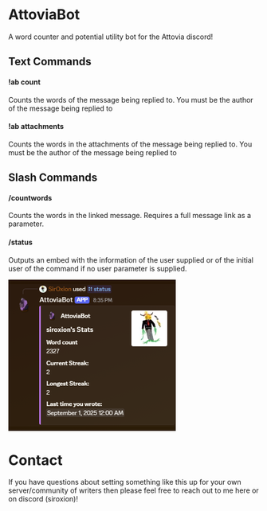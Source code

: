 # AttoviaBot
A word counter and potential utility bot for the Attovia discord!
## Text Commands
#### !ab count
Counts the words of the message being replied to. You must be the author of the message being replied to
#### !ab attachments
Counts the words in the attachments of the message being replied to. You must be the author of the message being replied to
## Slash Commands
#### /countwords
Counts the words in the linked message. Requires a full message link as a parameter.
#### /status
Outputs an embed with the information of the user supplied or of the initial user of the command if no user parameter is supplied.

![embed](./Assets/EmbedScreenshot.png)

# Contact
If you have questions about setting something like this up for your own server/community of writers then please feel free to reach out to me here or on discord (siroxion)!